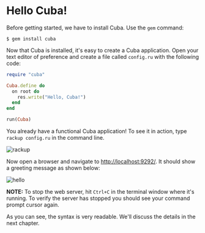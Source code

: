 Hello Cuba!
===========

Before getting started, we have to install Cuba. Use the `gem` command:

```
$ gem install cuba
```

Now that Cuba is installed, it's easy to create a Cuba application. Open
your text editor of preference and create a file called `config.ru` with
the following code:

```ruby
require "cuba"

Cuba.define do
  on root do
    res.write("Hello, Cuba!")
  end
end

run(Cuba)
```

You already have a functional Cuba application! To see it in action, type
`rackup config.ru` in the command line.

![rackup](https://raw.githubusercontent.com/frodsan/theguidetocuba/master/assets/rackup.png)

Now open a browser and navigate to <http://localhost:9292/>. It should
show a greeting message as shown below:

![hello](https://raw.githubusercontent.com/frodsan/theguidetocuba/master/assets/hello.png)

**NOTE:** To stop the web server, hit `Ctrl+C` in the terminal window
where it's running. To verify the server has stopped you should see your
command prompt cursor again.

As you can see, the syntax is very readable. We'll discuss the details
in the next chapter.
